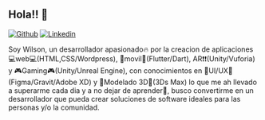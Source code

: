 Hola!! 👋
---
[![Github](https://img.shields.io/badge/GitHub-100000?style=for-the-badge&logo=github&logoColor=white)](https://github.com/wbdloper) [![Linkedin](https://img.shields.io/badge/Linkedin-0e76a8?style=for-the-badge&logo=linkedin&logoColor=white)](https://www.linkedin.com/in/wilson-blanco-7b5378106/)

Soy Wilson, un desarrollador apasionado🔥 por la creacion de aplicaciones 💻web💻(HTML,CSS/Wordpress), 📱movil📱(Flutter/Dart), AR❗❗(Unity/Vuforia) y 🎮Gaming🎮(Unity/Unreal Engine), con conocimientos en 🎨UI/UX🎨(Figma/Gravit/Adobe XD) y 🚀Modelado 3D🚀(3Ds Max) lo que me ah llevado a superarme cada dia y a no dejar de aprender📖, busco convertirme en un desarrollador que pueda crear soluciones de software ideales para las personas y/o la comunidad.
